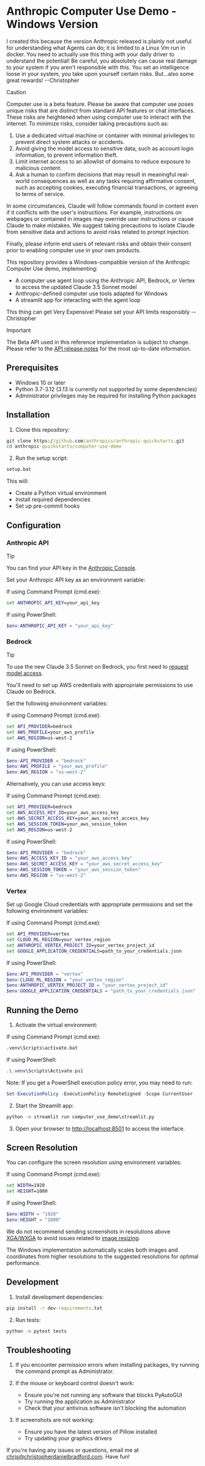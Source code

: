 # Anthropic Computer Use Demo - Windows Version

I created this because the version Anthropic released is plainly not useful for understanding what Agents can do; it is limited to a Linux Vm run in docker. You need to actually use this thing with your daily driver to understand the potential! Be careful, you absolutely can cause real damage to your system if you aren't responsible with this. You set an intelligence loose in your system, you take upon yourself certain risks. But...also some great rewards! --Christopher


> [!CAUTION]
> Computer use is a beta feature. Please be aware that computer use poses unique risks that are distinct from standard API features or chat interfaces. These risks are heightened when using computer use to interact with the internet. To minimize risks, consider taking precautions such as:
>
> 1. Use a dedicated virtual machine or container with minimal privileges to prevent direct system attacks or accidents.
> 2. Avoid giving the model access to sensitive data, such as account login information, to prevent information theft.
> 3. Limit internet access to an allowlist of domains to reduce exposure to malicious content.
> 4. Ask a human to confirm decisions that may result in meaningful real-world consequences as well as any tasks requiring affirmative consent, such as accepting cookies, executing financial transactions, or agreeing to terms of service.
>
> In some circumstances, Claude will follow commands found in content even if it conflicts with the user's instructions. For example, instructions on webpages or contained in images may override user instructions or cause Claude to make mistakes. We suggest taking precautions to isolate Claude from sensitive data and actions to avoid risks related to prompt injection.
>
> Finally, please inform end users of relevant risks and obtain their consent prior to enabling computer use in your own products.

This repository provides a Windows-compatible version of the Anthropic Computer Use demo, implementing:

* A computer use agent loop using the Anthropic API, Bedrock, or Vertex to access the updated Claude 3.5 Sonnet model
* Anthropic-defined computer use tools adapted for Windows
* A streamlit app for interacting with the agent loop

This thing can get Very Expensive! Please set your API limits responsibly --Christopher

> [!IMPORTANT]
> The Beta API used in this reference implementation is subject to change. Please refer to the [API release notes](https://docs.anthropic.com/en/release-notes/api) for the most up-to-date information.

## Prerequisites

- Windows 10 or later
- Python 3.7-3.12 (3.13 is currently not supported by some dependencies)
- Administrator privileges may be required for installing Python packages

## Installation

1. Clone this repository:
```cmd
git clone https://github.com/anthropics/anthropic-quickstarts.git
cd anthropic-quickstarts/computer-use-demo
```

2. Run the setup script:
```cmd
setup.bat
```

This will:
- Create a Python virtual environment
- Install required dependencies
- Set up pre-commit hooks

## Configuration

### Anthropic API

> [!TIP]
> You can find your API key in the [Anthropic Console](https://console.anthropic.com/).

Set your Anthropic API key as an environment variable:

If using Command Prompt (cmd.exe):
```cmd
set ANTHROPIC_API_KEY=your_api_key
```

If using PowerShell:
```powershell
$env:ANTHROPIC_API_KEY = "your_api_key"
```

### Bedrock

> [!TIP]
> To use the new Claude 3.5 Sonnet on Bedrock, you first need to [request model access](https://docs.aws.amazon.com/bedrock/latest/userguide/model-access-modify.html).

You'll need to set up AWS credentials with appropriate permissions to use Claude on Bedrock.

Set the following environment variables:

If using Command Prompt (cmd.exe):
```cmd
set API_PROVIDER=bedrock
set AWS_PROFILE=your_aws_profile
set AWS_REGION=us-west-2
```

If using PowerShell:
```powershell
$env:API_PROVIDER = "bedrock"
$env:AWS_PROFILE = "your_aws_profile"
$env:AWS_REGION = "us-west-2"
```

Alternatively, you can use access keys:

If using Command Prompt (cmd.exe):
```cmd
set API_PROVIDER=bedrock
set AWS_ACCESS_KEY_ID=your_aws_access_key
set AWS_SECRET_ACCESS_KEY=your_aws_secret_access_key
set AWS_SESSION_TOKEN=your_aws_session_token
set AWS_REGION=us-west-2
```

If using PowerShell:
```powershell
$env:API_PROVIDER = "bedrock"
$env:AWS_ACCESS_KEY_ID = "your_aws_access_key"
$env:AWS_SECRET_ACCESS_KEY = "your_aws_secret_access_key"
$env:AWS_SESSION_TOKEN = "your_aws_session_token"
$env:AWS_REGION = "us-west-2"
```

### Vertex

Set up Google Cloud credentials with appropriate permissions and set the following environment variables:

If using Command Prompt (cmd.exe):
```cmd
set API_PROVIDER=vertex
set CLOUD_ML_REGION=your_vertex_region
set ANTHROPIC_VERTEX_PROJECT_ID=your_vertex_project_id
set GOOGLE_APPLICATION_CREDENTIALS=path_to_your_credentials.json
```

If using PowerShell:
```powershell
$env:API_PROVIDER = "vertex"
$env:CLOUD_ML_REGION = "your_vertex_region"
$env:ANTHROPIC_VERTEX_PROJECT_ID = "your_vertex_project_id"
$env:GOOGLE_APPLICATION_CREDENTIALS = "path_to_your_credentials.json"
```

## Running the Demo

1. Activate the virtual environment:

If using Command Prompt (cmd.exe):
```cmd
.venv\Scripts\activate.bat
```

If using PowerShell:
```powershell
.\.venv\Scripts\Activate.ps1
```

Note: If you get a PowerShell execution policy error, you may need to run:
```powershell
Set-ExecutionPolicy -ExecutionPolicy RemoteSigned -Scope CurrentUser
```

2. Start the Streamlit app:
```cmd
python -m streamlit run computer_use_demo\streamlit.py
```

3. Open your browser to [http://localhost:8501](http://localhost:8501) to access the interface.

## Screen Resolution

You can configure the screen resolution using environment variables:

If using Command Prompt (cmd.exe):
```cmd
set WIDTH=1920
set HEIGHT=1080
```

If using PowerShell:
```powershell
$env:WIDTH = "1920"
$env:HEIGHT = "1080"
```

We do not recommend sending screenshots in resolutions above [XGA/WXGA](https://en.wikipedia.org/wiki/Display_resolution_standards#XGA) to avoid issues related to [image resizing](https://docs.anthropic.com/en/docs/build-with-claude/vision#evaluate-image-size).

The Windows implementation automatically scales both images and coordinates from higher resolutions to the suggested resolutions for optimal performance.

## Development

1. Install development dependencies:
```cmd
pip install -r dev-requirements.txt
```

2. Run tests:
```cmd
python -m pytest tests
```

## Troubleshooting

1. If you encounter permission errors when installing packages, try running the command prompt as Administrator.

2. If the mouse or keyboard control doesn't work:
   - Ensure you're not running any software that blocks PyAutoGUI
   - Try running the application as Administrator
   - Check that your antivirus software isn't blocking the automation

3. If screenshots are not working:
   - Ensure you have the latest version of Pillow installed
   - Try updating your graphics drivers

  
If you're having any issues or questions, email me at chris@christopherdanielbradford.com. Have fun!
